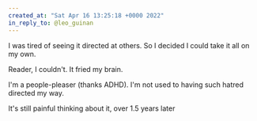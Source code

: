 ```yaml
---
created_at: "Sat Apr 16 13:25:18 +0000 2022"
in_reply_to: @leo_guinan
---
```


I was tired of seeing it directed at others. So I decided I could take it all on my own.

Reader, I couldn't. It fried my brain. 

I'm a people-pleaser (thanks ADHD). I'm not used to having such hatred directed my way.

It's still painful thinking about it, over 1.5 years later